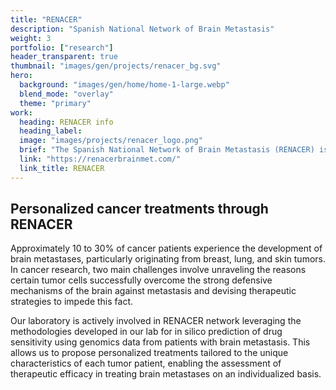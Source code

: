 ```yaml
---
title: "RENACER"
description: "Spanish National Network of Brain Metastasis"
weight: 3
portfolio: ["research"]
header_transparent: true
thumbnail: "images/gen/projects/renacer_bg.svg"
hero:
  background: "images/gen/home/home-1-large.webp"
  blend_mode: "overlay"
  theme: "primary"
work:
  heading: RENACER info
  heading_label:
  image: "images/projects/renacer_logo.png"
  brief: "The Spanish National Network of Brain Metastasis (RENACER) is a collaborative effort encompassing nearly 20 research institutions and health care institutions. The joint work of all of them has the objective of identifying, gathering, biobanking, and validating new candidates, drugs, and biomarkers for human brain metastasis."
  link: "https://renacerbrainmet.com/"
  link_title: RENACER
---
```


## Personalized cancer treatments through RENACER

Approximately 10 to 30% of cancer patients experience the development of brain metastases, particularly originating from breast, lung, and skin tumors. In cancer research, two main challenges involve unraveling the reasons certain tumor cells successfully overcome the strong defensive mechanisms of the brain against metastasis and devising therapeutic strategies to impede this fact.

Our laboratory is actively involved in RENACER network leveraging the methodologies developed in our lab for in silico prediction of drug sensitivity using genomics data from patients with brain metastasis. This allows us to propose personalized treatments tailored to the unique characteristics of each tumor patient, enabling the assessment of therapeutic efficacy in treating brain metastases on an individualized basis.